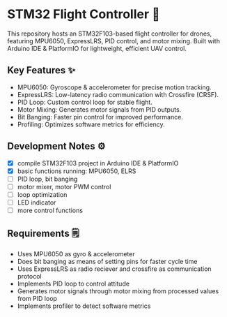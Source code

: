 # STM32 Flight Controller 🚀
This repository hosts an STM32F103-based flight controller for drones, featuring MPU6050, ExpressLRS, PID control, and motor mixing. Built with Arduino IDE & PlatformIO for lightweight, efficient UAV control.

## Key Features ✨
- MPU6050: Gyroscope & accelerometer for precise motion tracking.
- ExpressLRS: Low-latency radio communication with Crossfire (CRSF).
- PID Loop: Custom control loop for stable flight.
- Motor Mixing: Generates motor signals from PID outputs.
- Bit Banging: Faster pin control for improved performance.
- Profiling: Optimizes software metrics for efficiency.

## Development Notes ⚙️
- [x] compile STM32F103 project in Arduino IDE & PlatformIO
- [x] basic functions running: MPU6050, ELRS
- [ ] PID loop, bit banging
- [ ] motor mixer, motor PWM control
- [ ] loop optimization
- [ ] LED indicator
- [ ] more control functions

## Requirements 🗒️
- Uses MPU6050 as gyro & accelerometer
- Does bit banging as means of setting pins for faster cycle time
- Uses ExpressLRS as radio reciever and crossfire as communication protocol
- Implements PID loop to control attitude
- Generates motor signals through motor mixing from processed values from PID loop
- Implements profiler to detect software metrics